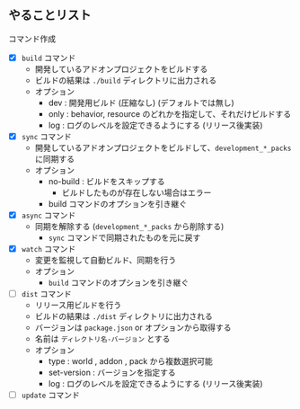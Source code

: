## やることリスト

コマンド作成

-   [x] `build` コマンド
    -   開発しているアドオンプロジェクトをビルドする
    -   ビルドの結果は `./build` ディレクトリに出力される
    -   オプション
        -   dev : 開発用ビルド (圧縮なし) (デフォルトでは無し)
        -   only : behavior, resource のどれかを指定して、それだけビルドする
        -   log : ログのレベルを設定できるようにする (リリース後実装)
-   [x] `sync` コマンド
    -   開発しているアドオンプロジェクトをビルドして、`development_*_packs` に同期する
    -   オプション
        -   no-build : ビルドをスキップする
            -   ビルドしたものが存在しない場合はエラー
        -   build コマンドのオプションを引き継ぐ
-   [x] `async` コマンド
    -   同期を解除する (`development_*_packs` から削除する)
        -   `sync` コマンドで同期されたものを元に戻す
-   [x] `watch` コマンド
    -   変更を監視して自動ビルド、同期を行う
    -   オプション
        -   `build` コマンドのオプションを引き継ぐ
-   [ ] `dist` コマンド
    -   リリース用ビルドを行う
    -   ビルドの結果は `./dist` ディレクトリに出力される
    -   バージョンは `package.json` or オプションから取得する
    -   名前は `ディレクトリ名-バージョン` とする
    -   オプション
        -   type : world , addon , pack から複数選択可能
        -   set-version : バージョンを指定する
        -   log : ログのレベルを設定できるようにする (リリース後実装)
-   [ ] `update` コマンド
